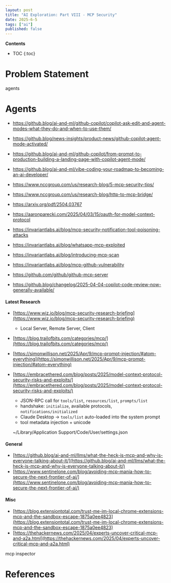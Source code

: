 ```yaml
---
layout: post
title: "AI Exploration: Part VIII - MCP Security"
date: 2025-6-5
tags: ["ai"]
published: false
---
```


**Contents**
* TOC
{:toc}

# Problem Statement
agents


# Agents
* https://github.blog/ai-and-ml/github-copilot/copilot-ask-edit-and-agent-modes-what-they-do-and-when-to-use-them/
* https://github.blog/news-insights/product-news/github-copilot-agent-mode-activated/
* https://github.blog/ai-and-ml/github-copilot/from-prompt-to-production-building-a-landing-page-with-copilot-agent-mode/
* https://github.blog/ai-and-ml/vibe-coding-your-roadmap-to-becoming-an-ai-developer/

* https://www.nccgroup.com/us/research-blog/5-mcp-security-tips/
* https://www.nccgroup.com/us/research-blog/http-to-mcp-bridge/
* https://arxiv.org/pdf/2504.03767
* https://aaronparecki.com/2025/04/03/15/oauth-for-model-context-protocol
* https://invariantlabs.ai/blog/mcp-security-notification-tool-poisoning-attacks
* https://invariantlabs.ai/blog/whatsapp-mcp-exploited
* https://invariantlabs.ai/blog/introducing-mcp-scan
* https://invariantlabs.ai/blog/mcp-github-vulnerability
* https://github.com/github/github-mcp-server
* https://github.blog/changelog/2025-04-04-copilot-code-review-now-generally-available/

#### Latest Research
* [https://www.wiz.io/blog/mcp-security-research-briefing](https://www.wiz.io/blog/mcp-security-research-briefing)
    - Local Server, Remote Server, Client
* [https://blog.trailofbits.com/categories/mcp/](https://blog.trailofbits.com/categories/mcp/)
* [https://simonwillison.net/2025/Apr/9/mcp-prompt-injection/#atom-everything](https://simonwillison.net/2025/Apr/9/mcp-prompt-injection/#atom-everything)
* [https://embracethered.com/blog/posts/2025/model-context-protocol-security-risks-and-exploits/](https://embracethered.com/blog/posts/2025/model-context-protocol-security-risks-and-exploits/)
    - JSON-RPC call for `tools/list`, `resources/list`, `prompts/list`
    - handshake: `initialize`, available protocols, `notifications/initialized`
    - Claude Desktop -> `tools/list` auto-loaded into the system prompt
    - tool metadata injection + unicode

    ~/Library/Application Support/Code/User/settings.json

#### General
* [https://github.blog/ai-and-ml/llms/what-the-heck-is-mcp-and-why-is-everyone-talking-about-it/](https://github.blog/ai-and-ml/llms/what-the-heck-is-mcp-and-why-is-everyone-talking-about-it/)
* [https://www.sentinelone.com/blog/avoiding-mcp-mania-how-to-secure-the-next-frontier-of-ai/](https://www.sentinelone.com/blog/avoiding-mcp-mania-how-to-secure-the-next-frontier-of-ai/)

#### Misc
* [https://blog.extensiontotal.com/trust-me-im-local-chrome-extensions-mcp-and-the-sandbox-escape-1875a0ee4823](https://blog.extensiontotal.com/trust-me-im-local-chrome-extensions-mcp-and-the-sandbox-escape-1875a0ee4823)
* [https://thehackernews.com/2025/04/experts-uncover-critical-mcp-and-a2a.html](https://thehackernews.com/2025/04/experts-uncover-critical-mcp-and-a2a.html)

mcp inspector

# References
[^1]: []()

